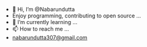 - 👋 Hi, I’m @Nabarundutta
- Enjoy programming, contributing to open source ...
- 🌱 I’m currently learning ...
- 📫 How to reach me ...
- nabarundutta307@gmail.com

<!---
Nabarundutta/Nabarundutta is a ✨ special ✨ repository because its `README.md` (this file) appears on your GitHub profile.
You can click the Preview link to take a look at your changes.
--->
